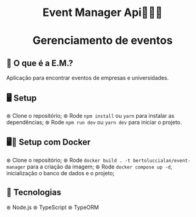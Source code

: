 <h1 align="center">Event Manager Api🥳🥳🥳<h1>
<p align="center">Gerenciamento de eventos</p>

## 🤔 O que é a E.M.?
Aplicação para encontrar eventos de empresas e universidades.

## 🖥 Setup
⊛ Clone o repositório;
⊛ Rode `npm install` ou `yarn` para instalar as dependências;
⊛ Rode `npm run dev` ou `yarn dev` para iniciar o projeto.

## 🖥🐋 Setup com Docker
⊛ Clone o repositório;
⊛ Rode `docker build . -t bertoluccialan/event-manager` para a criação da imagem;
⊛ Rode `docker compose up -d`, inicialização o banco de dados e o projeto;

## 🚧 Tecnologias
⊛ Node.js
⊛ TypeScript
⊛ TypeORM
